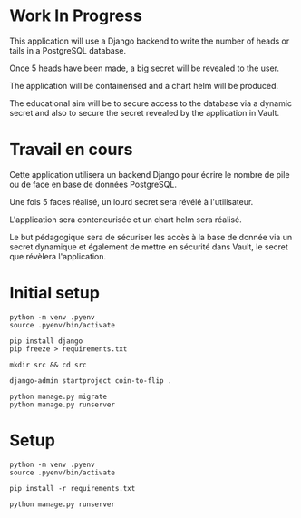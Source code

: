 # Work In Progress

This application will use a Django backend to write the number of heads or tails in a PostgreSQL database.

Once 5 heads have been made, a big secret will be revealed to the user.

The application will be containerised and a chart helm will be produced.

The educational aim will be to secure access to the database via a dynamic secret and also to secure the secret revealed by the application in Vault.

# Travail en cours

Cette application utilisera un backend Django pour écrire le nombre de pile ou de face en base de données PostgreSQL.

Une fois 5 faces réalisé, un lourd secret sera révélé à l'utilisateur.

L'application sera conteneurisée et un chart helm sera réalisé.

Le but pédagogique sera de sécuriser les accès à la base de donnée via un secret dynamique et également de mettre en sécurité dans Vault, le secret que révèlera l'application.

# Initial setup

```shell
python -m venv .pyenv
source .pyenv/bin/activate

pip install django
pip freeze > requirements.txt
```

```shell
mkdir src && cd src

django-admin startproject coin-to-flip .

python manage.py migrate
python manage.py runserver
```

# Setup

```shell
python -m venv .pyenv
source .pyenv/bin/activate

pip install -r requirements.txt

python manage.py runserver
```
